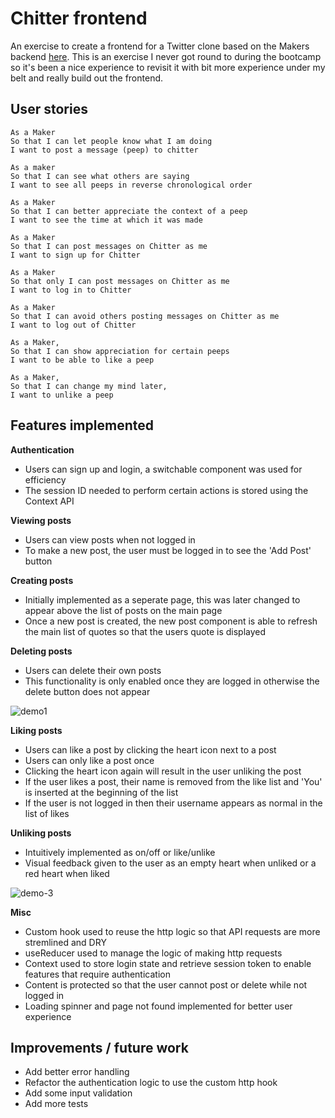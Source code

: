 # Chitter frontend

An exercise to create a frontend for a Twitter clone based on the Makers backend [here](https://github.com/makersacademy/chitter_api_backend). This is an exercise I never got round to during the bootcamp so it's been a nice experience to revisit it with bit more experience under my belt and really build out the frontend.

## User stories

```
As a Maker
So that I can let people know what I am doing  
I want to post a message (peep) to chitter

As a maker
So that I can see what others are saying  
I want to see all peeps in reverse chronological order

As a Maker
So that I can better appreciate the context of a peep
I want to see the time at which it was made

As a Maker
So that I can post messages on Chitter as me
I want to sign up for Chitter

As a Maker
So that only I can post messages on Chitter as me
I want to log in to Chitter

As a Maker
So that I can avoid others posting messages on Chitter as me
I want to log out of Chitter

As a Maker,
So that I can show appreciation for certain peeps
I want to be able to like a peep

As a Maker,
So that I can change my mind later,
I want to unlike a peep

```

## Features implemented

**Authentication**
- Users can sign up and login, a switchable component was used for efficiency
- The session ID needed to perform certain actions is stored using the Context API

**Viewing posts**
- Users can view posts when not logged in
- To make a new post, the user must be logged in to see the 'Add Post' button

**Creating posts**
- Initially implemented as a seperate page, this was later changed to appear above the list of posts on the main page
- Once a new post is created, the new post component is able to refresh the main list of quotes so that the users quote is displayed

**Deleting posts**
- Users can delete their own posts
- This functionality is only enabled once they are logged in otherwise the delete button does not appear

![demo1](https://user-images.githubusercontent.com/74261924/185744584-99fe2c00-d995-463a-86d8-618cf8eaf5bb.gif)

**Liking posts**
- Users can like a post by clicking the heart icon next to a post
- Users can only like a post once
- Clicking the heart icon again will result in the user unliking the post
- If the user likes a post, their name is removed from the like list and 'You' is inserted at the beginning of the list
- If the user is not logged in then their username appears as normal in the list of likes

**Unliking posts**
- Intuitively implemented as on/off or like/unlike
- Visual feedback given to the user as an empty heart when unliked or a red heart when liked

![demo-3](https://user-images.githubusercontent.com/74261924/185744725-a794b723-f456-40ed-bd26-9a54557cb5ff.gif)

**Misc**
- Custom hook used to reuse the http logic so that API requests are more stremlined and DRY
- useReducer used to manage the logic of making http requests
- Context used to store login state and retrieve session token to enable features that require authentication
- Content is protected so that the user cannot post or delete while not logged in
- Loading spinner and page not found implemented for better user experience

## Improvements / future work

- Add better error handling
- Refactor the authentication logic to use the custom http hook
- Add some input validation
- Add more tests 
